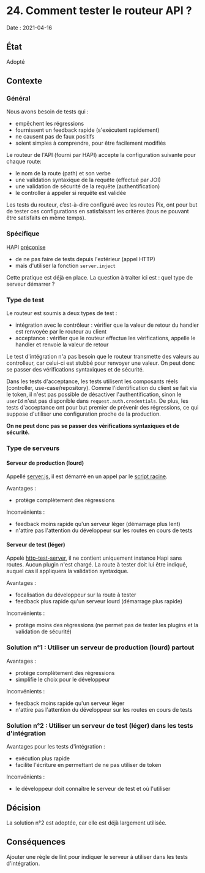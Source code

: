 # 24. Comment tester le routeur API ?

Date : 2021-04-16

## État
Adopté

## Contexte 

### Général
Nous avons besoin de tests qui :
- empêchent les régressions
- fournissent un feedback rapide (s'exécutent rapidement)
- ne causent pas de faux positifs
- soient simples à comprendre, pour être facilement modifiés

Le routeur de l'API (fourni par HAPI) accepte la configuration suivante pour chaque route:
- le nom de la route (path) et son verbe
- une validation syntaxique de la requête (effectué par JOI)
- une validation de sécurité de la requête (authentification)
- le controller à appeler si requête est validée 

Les tests du routeur, c’est-à-dire configuré avec les routes Pix, ont pour but de tester 
ces configurations en satisfaisant les critères (tous ne pouvant être satisfaits en même temps).

### Spécifique

HAPI [préconise](https://hapi.dev/tutorials/testing/) 
- de ne pas faire de tests depuis l'extérieur (appel HTTP)
- mais d'utiliser la fonction `server.inject`

Cette pratique est déjà en place. 
La question à traiter ici est : quel type de serveur démarrer ? 

### Type de test
Le routeur est soumis à deux types de test :
- intégration avec le contrôleur : vérifier que la valeur de retour du handler est renvoyée par le routeur au client
- acceptance : vérifier que le routeur effectue les vérifications, appelle le handler et renvoie la valeur de retour

Le test d'intégration n'a pas besoin que le routeur transmette des valeurs au controlleur, car celui-ci est stubbé pour renvoyer une valeur.
On peut donc se passer des vérifications syntaxiques et de sécurité. 

Dans les tests d'acceptance, les tests utilisent les composants réels (controller, use-case/repository). Comme l'identification du client se 
fait via le token, il n'est pas possible de désactiver l'authentification, sinon le `userId` n'est pas disponible dans `request.auth.credentials`.
De plus, les tests d'acceptance ont pour but premier de prévenir des régressions, ce qui suppose d'utiliser une configuration proche de la production.

**On ne peut donc pas se passer des vérifications syntaxiques et de sécurité.**

### Type de serveurs

#### Serveur de production (lourd)
Appellé [server.js](../../api/server.js), il est démarré en un appel par le [script racine](../../api/bin/www). 

Avantages :
- protège complètement des régressions

Inconvénients :
- feedback moins rapide qu'un serveur léger (démarrage plus lent)
- n'attire pas l'attention du développeur sur les routes en cours de tests

#### Serveur de test (léger) 
Appelé [http-test-server](../../api/tests/tooling/http-test-server.js), il ne contient uniquement instance Hapi sans routes.
Aucun plugin n'est chargé. La route à tester doit lui être indiqué, auquel cas il appliquera la validation syntaxique.

Avantages :
- focalisation du développeur sur la route à tester
- feedback plus rapide qu'un serveur lourd (démarrage plus rapide)

Inconvénients :
- protège moins des régressions (ne permet pas de tester les plugins et la validation de sécurité)

### Solution n°1 : Utiliser un serveur de production (lourd) partout
Avantages :
- protège complètement des régressions
- simplifie le choix pour le développeur

Inconvénients :
- feedback moins rapide qu'un serveur léger
- n'attire pas l'attention du développeur sur les routes en cours de tests

### Solution n°2 : Utiliser un serveur de test (léger) dans les tests d'intégration
Avantages pour les tests d'intégration :
- exécution plus rapide
- facilite l'écriture en permettant de ne pas utiliser de token 

Inconvénients :
- le développeur doit connaître le serveur de test et où l'utiliser

## Décision
La solution n°2 est adoptée, car elle est déjà largement utilisée.

## Conséquences
Ajouter une règle de lint pour indiquer le serveur à utiliser dans les tests d'intégration.
